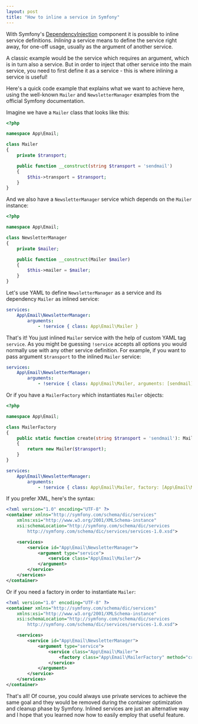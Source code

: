 ```yaml
---
layout: post
title: "How to inline a service in Symfony"
---
```


With Symfony's [DependencyInjection] component it is possible to inline service definitions.
_Inlining_ a service means to define the service right away, for one-off usage, usually as the argument of another service.

A classic example would be the service which requires an argument, which is in turn also a service. But in order to
inject that other service into the main service, you need to first define it as a service - this is where inlining a service is useful!

Here's a quick code example that explains what we want to achieve here, using the well-known `Mailer` and `NewsletterManager` examples
from the official Symfony documentation.

Imagine we have a `Mailer` class that looks like this:

```php
<?php

namespace App\Email;

class Mailer
{
    private $transport;

    public function __construct(string $transport = 'sendmail')
    {
        $this->transport = $transport;
    }
}
```

And we also have a `NewsletterManager` service which depends on the `Mailer` instance:

```php
<?php

namespace App\Email;

class NewsletterManager
{
    private $mailer;

    public function __construct(Mailer $mailer)
    {
        $this->mailer = $mailer;
    }
}
```

Let's use YAML to define `NewsletterManager` as a service and its dependency `Mailer` as inlined service:

```yaml
services:
    App\Email\NewsletterManager:
        arguments:
            - !service { class: App\Email\Mailer }
```

That's it! You just inlined `Mailer` service with the help of custom YAML tag `service`. As you might be guessing
`!service` accepts all options you would normally use with any other service definition. For example, if you want to pass
argument `$transport` to the inlined `Mailer` service:

```yaml
services:
    App\Email\NewsletterManager:
        arguments:
            - !service { class: App\Email\Mailer, arguments: [sendmail] }
```

Or if you have a `MailerFactory` which instantiates `Mailer` objects:

```php
<?php

namespace App\Email;

class MailerFactory
{
    public static function create(string $transport = 'sendmail'): Mailer
    {
        return new Mailer($transport);
    }
}
```

```yaml
services:
    App\Email\NewsletterManager:
        arguments:
            - !service { class: App\Email\Mailer, factory: [App\Email\MailerFactory, create] }
```

If you prefer XML, here's the syntax:

```xml
<?xml version="1.0" encoding="UTF-8" ?>
<container xmlns="http://symfony.com/schema/dic/services"
    xmlns:xsi="http://www.w3.org/2001/XMLSchema-instance"
    xsi:schemaLocation="http://symfony.com/schema/dic/services
        http://symfony.com/schema/dic/services/services-1.0.xsd">

    <services>
        <service id="App\Email\NewsletterManager">
            <argument type="service">
                <service class="App\Email\Mailer"/>
            </argument>
        </service>
    </services>
</container>
```

Or if you need a factory in order to instantiate `Mailer`:

```xml
<?xml version="1.0" encoding="UTF-8" ?>
<container xmlns="http://symfony.com/schema/dic/services"
    xmlns:xsi="http://www.w3.org/2001/XMLSchema-instance"
    xsi:schemaLocation="http://symfony.com/schema/dic/services
        http://symfony.com/schema/dic/services/services-1.0.xsd">

    <services>
        <service id="App\Email\NewsletterManager">
            <argument type="service">
                <service class="App\Email\Mailer">
                    <factory class="App\Email\MailerFactory" method="create"/>
                </service>
            </argument>
        </service>
    </services>
</container>
```

That's all! Of course, you could always use private services to achieve the same goal and they would be removed
during the container optimization and cleanup phase by Symfony. Inlined services are just an alternative way and I hope
that you learned now how to easily employ that useful feature.

[DependencyInjection]: https://symfony.com/doc/current/components/dependency_injection.html
